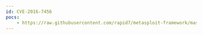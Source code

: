 ```yaml
---
id: CVE-2016-7456
pocs:
    - https://raw.githubusercontent.com/rapid7/metasploit-framework/master/modules/exploits/linux/ssh/vmware_vdp_known_privkey.rb
---
```

